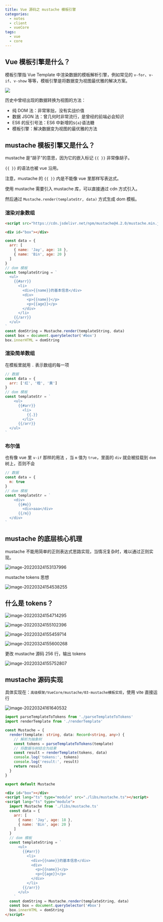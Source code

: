 ```yaml
---
title: Vue 源码之 mustache 模板引擎
categories:
  - notes
  - client
  - vueCore
tags: 
  - vue
  - core
---
```


## Vue 模板引擎是什么？

模板引擎指 Vue Template 中渲染数据的模板解析引擎，例如常见的 `v-for`、`v-if`、`v-show` 等等，模板引擎是将数据变为视图最优雅的解决方案。

<!-- more -->

![](https://pic.imgdb.cn/item/62f2238d16f2c2beb1998cde.jpg)

历史中曾经出现的数据转换为视图的方法：

- 纯 DOM 法：非常笨拙，没有实战价值
- 数据 JSON 法：曾几何时非常流行，是曾经的前端必会知识
- ES6 的反引号法：ES6 中新增的`${a}`语法糖
- 模板引擎：解决数据变为视图的最优雅的方法

## mustache 模板引擎又是什么？

mustache 是“胡子”的意思，因为它的嵌入标记 `{{ }}` 非常像胡子。

`{{ }}` 的语法也被 vue 沿用。

注意，mustache 的 `{{ }}` 内是不能像 vue 里那样写表达式。

使用 mustache 需要引入 mustache 库，可以直接通过 cdn 方式引入。

然后通过 `Mustache.render(templateStr, data)` 方式生成 dom 模板。

### 渲染对象数组

~~~html
<script src="https://cdn.jsdelivr.net/npm/mustache@4.2.0/mustache.min.js"></script>
~~~

~~~html
<div id="box"></div>
~~~

~~~js
const data = {
  arr: [
    { name: 'Jay', age: 18 },
    { name: 'Bin', age: 20 }
  ]
}
// dom 模板
const templateString = `
  <ul>
    {{#arr}}
      <li>
        <div>{{name}}的基本信息</div>
        <div>
          <p>{{name}}</p>
          <p>{{age}}</p>
        </div>
      </li>
    {{/arr}}
  </ul>
`
const domString = Mustache.render(templateString, data)
const box = document.querySelector('#box')
box.innerHTML = domString
~~~

### 渲染简单数组

在模板里就用 `.` 表示数组的每一项

~~~js
// 数据
const data = {
  arr: ['红', '橙', '黄']
}
// dom 模板
const templateStr = `
    <ul>
      {{#arr}}
        <li>
          {{.}}
        </li>
      {{/arr}}
  </ul>
`
~~~

### 布尔值

也有像 vue 里 `v-if` 那样的用法 ，当 `m` 值为 `true`，里面的 `div` 就会被挂载到 `dom` 树上，否则不会

~~~js
// 数据
const data = {
  m: true
}
// dom 模板
const templateStr = `
    <div>
      {{#m}}
        <div>aaa</div>
      {{/m}}
  </div>
`
~~~

## mustache 的底层核心机理

mustache 不能用简单的正则表达式思路实现，当情况复杂时，难以通过正则实现。

![image-20220324153137996](./images/image-20220324153137996.png)

mustache tokens 思想 

![image-20220324154538255](./images/image-20220324154538255.png)

## 什么是 tokens？

![image-20220324154714295](./images/image-20220324154714295.png)

![image-20220324155102396](./images/image-20220324155102396.png)

![image-20220324155459714](./images/image-20220324155459714.png)

![image-20220324155600268](./images/image-20220324155600268.png)

更改 mustache 源码 256 行，输出 tokens

![image-20220324155752807](./images/image-20220324155752807.png)

## mustache 源码实现

具体实现在：`高级框架/VueCore/mustache/03-mustache模板实现`，使用 vite 直接运行

![image-20220324161640532](./images/image-20220324161640532.png)

~~~ts
import parseTemplateToTokens from './parseTemplateToTokens'
import renderTemplate from './renderTemplate'

const Mustache = {
  render(template: string, data: Record<string, any>) {
    // 解析为抽象树
    const tokens = parseTemplateToTokens(template)
    // 将数据与树结合为结果
    const result = renderTemplate(tokens, data)
    console.log('tokens:', tokens)
    console.log('result:', result)
    return result
  }
}

export default Mustache
~~~

~~~html
<div id="box"></div>
<script lang="ts" type="module" src="./libs/mustache.ts"></script>
<script lang="ts" type="module">
  import Mustache from './libs/mustache.ts'
  const data = {
    arr: [
      { name: 'Jay', age: 18 },
      { name: 'Bin', age: 20 }
    ]
  }
  // dom 模板
  const templateString = `
      <ul>
        {{#arr}}
          <li>
            <div>{{name}}的基本信息</div>
            <div>
              <p>{{name}}</p>
              <p>{{age}}</p>
            </div>
          </li>
        {{/arr}}
      </ul>
    `
  const domString = Mustache.render(templateString, data)
  const box = document.querySelector('#box')
  box.innerHTML = domString
</script>
~~~